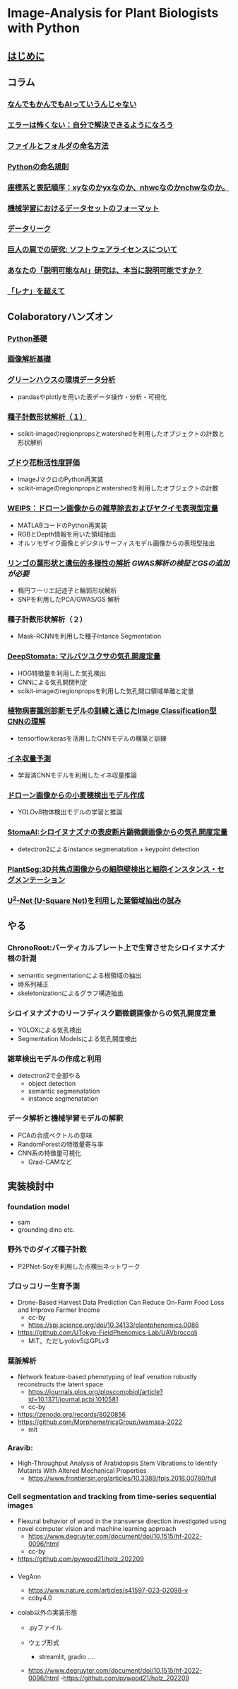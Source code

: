 # Image-Analysis for Plant Biologists with Python

## [はじめに](columns/introduction.md)
## コラム
### [なんでもかんでもAIっていうんじゃない](columns/using_the_term_AI.md)
### [エラーは怖くない：自分で解決できるようになろう](columns/error.md)
### [ファイルとフォルダの命名方法](columns/file_name.md)
### [Pythonの命名規則](columns/styleguide.md)
### [座標系と表記順序：xyなのかyxなのか、nhwcなのかnchwなのか。](columns/xyyxrc.md)
### [機械学習におけるデータセットのフォーマット](columns/dataset_format.md)
### [データリーク](columns/dataleak.md)
### [巨人の肩での研究: ソフトウェアライセンスについて](columns/license_rules.md)
### [あなたの「説明可能なAI」研究は、本当に説明可能ですか？](columns/explainable_ai.md)
### [「レナ」を超えて](columns/lenna.md)

## Colaboratoryハンズオン
### [Python基礎](notebooks/python_basics.ipynb)
### [画像解析基礎](notebooks/image_analysis_basics.ipynb)
### [グリーンハウスの環境データ分析](notebooks/env_data_analysis.ipynb)
- pandasやplotlyを用いた表データ操作・分析・可視化
### [種子計数形状解析（１）](notebooks/rice_seed_shape_analysis.ipynb) 
- scikit-imageのregionpropsとwatershedを利用したオブジェクトの計数と形状解析
### [ブドウ花粉活性度評価](notebooks/pollencounter.ipynb)
- ImageJマクロのPython再実装
- scikit-imageのregionpropsとwatershedを利用したオブジェクトの計数
### [WEIPS：ドローン画像からの雑草除去およびヤクイモ表現型定量](notebooks/WEIPS.ipynb)
- MATLABコードのPython再実装
- RGBとDepth情報を用いた領域抽出
- オルソモザイク画像とデジタルサーフィスモデル画像からの表現型抽出
### [リンゴの葉形状と遺伝的多様性の解析](notebooks/apple_leaf.ipynb)  *GWAS解析の検証とGSの追加が必要*
- 楕円フーリエ記述子と輪郭形状解析
- SNPを利用したPCA/GWAS/GS 解析
### 種子計数形状解析（２）
- Mask-RCNNを利用した種子Intance Segmentation
### [DeepStomata: マルバツユクサの気孔開度定量](notebooks/dayflower_stomata_quantification.ipynb)
- HOG特徴量を利用した気孔検出
- CNNによる気孔開閉判定
- scikit-imageのregionpropsを利用した気孔開口領域単離と定量
### [植物病害識別診断モデルの訓練と通じたImage Classification型CNNの理解](notebooks/plantvilllage.ipynb)
- tensorflow.kerasを活用したCNNモデルの構築と訓練
### [イネ収量予測](notebooks/riceyieldcnn.ipynb)  
- 学習済CNNモデルを利用したイネ収量推論
### [ドローン画像からの小麦穂検出モデル作成](notebooks/globalwheat2021.ipynb)
- YOLOv8物体検出モデルの学習と推論
### [StomaAI:シロイヌナズナの表皮断片顕微鏡画像からの気孔開度定量](notebooks/sai.ipynb)
- detectron2によるinstance segmenatation + keypoint detection

### [PlantSeg:3D共焦点画像からの細胞壁検出と細胞インスタンス・セグメンテーション](notebooks/plantseg.ipynb)
### [U<sup>2</sup>-Net (U-Square Net)を利用した葉領域抽出の試み](notebooks/u2netp.ipynb)


## やる
### ChronoRoot:バーティカルプレート上で生育させたシロイヌナズナ根の計測
- semantic segmentationによる根領域の抽出
- 時系列補正
- skeletonizationによるグラフ構造抽出
### シロイヌナズナのリーフディスク顕微鏡画像からの気孔開度定量
- YOLOXによる気孔検出
- Segmentation Modelsによる気孔開度検出
### 雑草検出モデルの作成と利用
- detectron2で全部やる
  - object detection
  - semantic segmenatation
  - instance segmenatation
### データ解析と機械学習モデルの解釈
- PCAの合成ベクトルの意味
- RandomForestの特徴量寄与率
- CNN系の特徴量可視化
  - Grad-CAMなど

## 実装検討中
### foundation model
- sam
- grounding dino
etc.
### 野外でのダイズ種子計数
- P2PNet-Soyを利用した点検出ネットワーク

### ブロッコリー生育予測
- Drone-Based Harvest Data Prediction Can Reduce On-Farm Food Loss and Improve Farmer Income
  - cc-by
  - https://spj.science.org/doi/10.34133/plantphenomics.0086
- https://github.com/UTokyo-FieldPhenomics-Lab/UAVbroccoli
  - MIT。ただしyolov5はGPLv3
### 葉脈解析
- Network feature-based phenotyping of leaf venation robustly reconstructs the latent space
  - https://journals.plos.org/ploscompbiol/article?id=10.1371/journal.pcbi.1010581
  - cc-by
- https://zenodo.org/records/8020856 
- https://github.com/MorphometricsGroup/iwamasa-2022
  - mit
### Aravib: 
- High-Throughput Analysis of Arabidopsis Stem Vibrations to Identify Mutants With Altered Mechanical Properties
  - https://www.frontiersin.org/articles/10.3389/fpls.2018.00780/full
### Cell segmentation and tracking from time-series sequential images
- Flexural behavior of wood in the transverse direction investigated using novel computer vision and machine learning approach
  - https://www.degruyter.com/document/doi/10.1515/hf-2022-0096/html
  - cc-by
- https://github.com/pywood21/holz_202209
###
- VegAnn
  - https://www.nature.com/articles/s41597-023-02098-y
  - ccby4.0

- colab以外の実装形態
  - .pyファイル
  - ウェブ形式
    - streamlit, gradio ....


  - https://www.degruyter.com/document/doi/10.1515/hf-2022-0096/html
  -https://github.com/pywood21/holz_202209